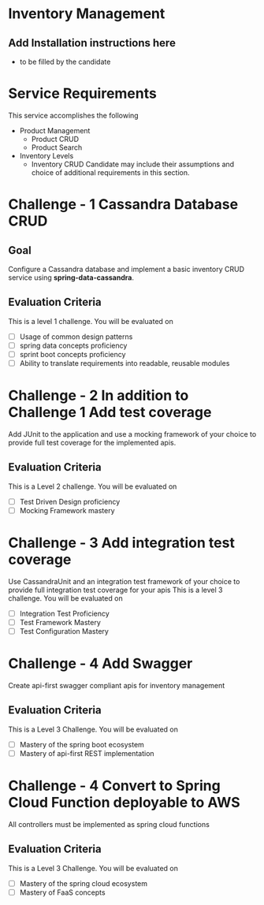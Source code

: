 # Inventory Management

## Add Installation instructions here
 - to be filled by the candidate

# Service Requirements
This service accomplishes the following 
* Product Management
  - Product CRUD
  - Product Search
* Inventory Levels
  - Inventory CRUD
Candidate may include their assumptions and choice of additional requirements in this section.
# Challenge - 1 Cassandra Database CRUD

## Goal

Configure a Cassandra database and implement a basic inventory CRUD service using **spring-data-cassandra**.

## Evaluation Criteria
This is a level 1 challenge. You will be evaluated on 
- [ ] Usage of common design patterns
- [ ] spring data concepts proficiency
- [ ] sprint boot concepts proficiency
- [ ] Ability to translate requirements into readable, reusable modules

# Challenge - 2 In addition to Challenge 1 Add test coverage
Add JUnit to the application and use a mocking framework of your choice to provide full test coverage for the implemented apis.

## Evaluation Criteria
This is a Level 2 challenge. You will be evaluated on 
- [ ] Test Driven Design proficiency 
- [ ] Mocking Framework mastery

# Challenge - 3 Add integration test coverage
Use CassandraUnit and an integration test framework of your choice to provide full integration test coverage for your apis
This is a level 3 challenge. You will be evaluated on
 - [ ]  Integration Test Proficiency
 - [ ]  Test Framework Mastery
 - [ ]  Test Configuration Mastery

# Challenge - 4 Add Swagger
Create api-first swagger compliant apis for inventory management

## Evaluation Criteria
This is a Level 3 Challenge. You will be evaluated on 
- [ ] Mastery of the spring boot ecosystem
- [ ] Mastery of api-first REST implementation

# Challenge - 4 Convert to Spring Cloud Function deployable to AWS
All controllers must be implemented as spring cloud functions

## Evaluation Criteria
This is a Level 3 Challenge. You will be evaluated on 
- [ ] Mastery of the spring cloud ecosystem
- [ ] Mastery of FaaS concepts
